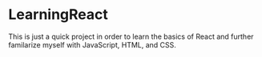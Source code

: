 # LearningReact
This is just a quick project in order to learn the basics of React and further familarize myself with JavaScript, HTML, and CSS.
